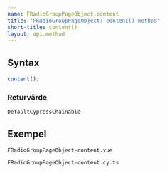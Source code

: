 ```yaml
---
name: FRadioGroupPageObject.content
title: "FRadioGroupPageObject: content() method"
short-title: content()
layout: api.method
---
```


## Syntax

```ts nocompile nolint
content();
```

### Returvärde

`DefaultCypressChainable`

## Exempel

```import static
FRadioGroupPageObject-content.vue
```

```import
FRadioGroupPageObject-content.cy.ts
```
